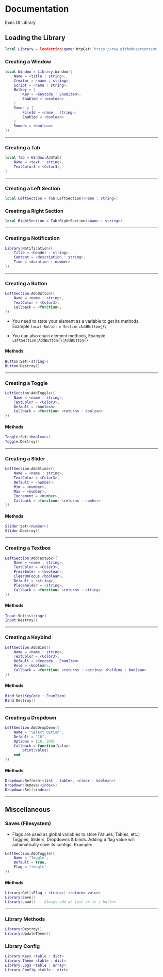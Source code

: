 # Documentation

Exec UI Library

## Loading the Library

```lua
local Library = loadstring(game:HttpGet('https://raw.githubusercontent.com/Player788/Exec-UI-Library/main/src.lua'))()
```

### Creating a Window

```lua
local Window = Library:Window({
	Name = <title : string>, 
	Creator = <name : string>,
	Script = <name : string>,
	Hotkey = {
		Key = <keycode : EnumItem>, 
		Enabled = <boolean>
	}
	Saves = {
		FileId = <name : string>,
		Enabled = <boolean>
	}
	Sounds = <boolean>
})
```

***

### Creating a Tab

```lua
local Tab = Window:AddTab{
	Name = <text : string>,
	TextColor3 = <Color3>,
}
```

***

### Creating a Left Section

```lua
local LeftSection = Tab:LeftSection(<name : string>)
```

### Creating a Right Section

```lua
local RightSection = Tab:RightSection(<name : string>)
```

***

### Creating a Notification

```lua
Library:Notification({
	Title = <header : string>,
	Content = <description : string>,
	Time = <duration : number>
})
```

***

### Creating a Button

```lua
LeftSection:AddButton({
	Name = <name : string>,
	TextColor = <Color3>,
	Callback = <function>,
})
```

* You need to state your element as a variable to get its methods, Example `local Button = Section:AddButton{}`\

* You can also chain element methods, Example `LeftSection:AddButton{}:AddButton{}`

#### Methods

```lua
Button:Set(<string>)
Button:Destroy()
```

***

### Creating a Toggle

```lua
LeftSection:AddToggle({
	Name = <name : string>,
	TextColor = <Color3>,
	Default = <boolean>,
	Callback = <function> <returns : boolean>
})
```

#### Methods

```lua
Toggle:Set(<boolean>)
Toggle:Destroy()
```

***

### Creating a Slider

```lua
LeftSection:AddSlider({
	Name = <name : string>,
	TextColor = <Color3>,
	Default = <number>,
	Min = <number>,
	Max = <number>,
	Increment = <number>,
	Callback = <function> <returns : number>
})
```

#### Methods

```lua
Slider:Set(<number>)
Slider:Destroy()
```

***

### Creating a Textbox

```lua
LeftSection:AddTextBox({
	Name = <name : string>,
	TextColor = <Color3>,
	PressEnter = <boolean>,
	ClearOnFocus <boolean>,
	Default = <string>,
	Placeholder = <string>,
	Callback = <function> <returns : string>
})

```

#### Methods

```lua
Input:Set(<string>)
Input:Destroy()
```

***

### Creating a Keybind

```lua
LeftSection:AddBind({
	Name = <name : string>,
	TextColor = <Color3>,
	Default = <Keycode : EnumItem>
	Hold = <boolean>,
	Callback = <function> <returns : <string> <holding : boolean>
})
```

#### Methods

```lua
Bind:Set(KeyCode : EnumItem)
Bind:Destroy()
```

***

### Creating a Dropdown

```lua
LeftSection:AddDropDown({
	Name = "Select Option",
	Default = "16",
	Options = {16, 200},
	Callback = function(Value)
		print(Value)
	end
})
```

#### Methods

```lua
Dropdown:Refresh(<list : table>, <clear : boolean>)
Dropdown:Remove(<index>)
Dropdown:Set(<index>)
```

***

## Miscellaneous

### Saves (Filesystem)

* Flags are used as global variables to store (Values, Tables, etc.) Toggles, Sliders, Dropdowns & binds. Adding a flag value will automatically save its configs. Example:

```lua
LeftSection:AddToggle({
    Name = "Toggle",
    Default = true,
    Flag = "toggle"
})
```

#### Methods

```lua
Library:Get(<Flag : string>) <returns value>
Library:Save()
Library:Load() -- Always add at last or in a button
```

***

### Library Methods

```lua
Library:Destroy()
Library:UpdateTheme()
```

### Library Config

```lua
Library.Keys <table : dict>
Library.Theme <table : dict>
Library.Logs <table : array>
Library.Config <table : dict>
```
